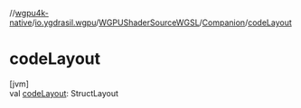 //[wgpu4k-native](../../../../index.md)/[io.ygdrasil.wgpu](../../index.md)/[WGPUShaderSourceWGSL](../index.md)/[Companion](index.md)/[codeLayout](code-layout.md)

# codeLayout

[jvm]\
val [codeLayout](code-layout.md): StructLayout